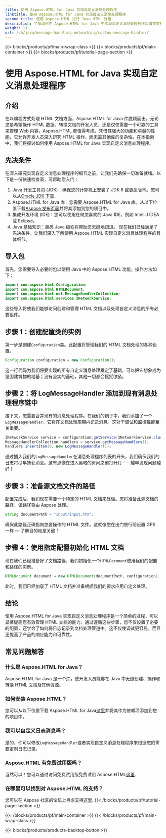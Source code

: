 ```yaml
---
title: 使用 Aspose.HTML for Java 实现自定义消息处理程序
linktitle: 使用 Aspose.HTML for Java 实现自定义消息处理程序
second_title: 使用 Aspose.HTML 进行 Java HTML 处理
description: 了解如何在 Aspose.HTML for Java 中实现自定义消息处理程序以增强文档处理并有效地处理日志。
weight: 11
url: /zh/java/message-handling-networking/custom-message-handler/
---
```


{{< blocks/products/pf/main-wrap-class >}}
{{< blocks/products/pf/main-container >}}
{{< blocks/products/pf/tutorial-page-section >}}

# 使用 Aspose.HTML for Java 实现自定义消息处理程序

## 介绍
在以编程方式处理 HTML 文档方面，Aspose.HTML for Java 库脱颖而出。无论您是希望操作 HTML 数据、转换文档的开发人员，还是仅仅需要一个可靠的工具来管理 Web 内容，Aspose.HTML 都值得考虑。凭借其强大的功能和卓越的性能，它允许开发人员深入研究 HTML 操作，而无需其他库的复杂性。在本指南中，我们将探讨如何使用 Aspose.HTML for Java 实现自定义消息处理程序。
## 先决条件
在深入研究实现自定义消息处理程序的细节之前，让我们先确保一切准备就绪。以下是一份快速检查表，可帮助您入门：
1.  Java 开发工具包 (JDK)：确保您的计算机上安装了 JDK 8 或更高版本。您可以从[Oracle JDK 下载](https://www.oracle.com/java/technologies/javase-jdk11-downloads.html).
2. Aspose.HTML for Java 库：您需要 Aspose.HTML for Java 库。从以下位置下载[Aspose 发布页面](https://releases.aspose.com/html/java/)并将其添加到您的项目中。
3. 集成开发环境 (IDE)：您可以使用任何您喜欢的 Java IDE，例如 IntelliJ IDEA 或 Eclipse。 
4. Java 基础知识：熟悉 Java 编程将帮助您无缝地跟进。
现在我们已经满足了先决条件，让我们深入了解使用 Aspose.HTML 实现自定义消息处理程序的具体细节。
## 导入包
首先，您需要导入必要的包以使用 Java 中的 Aspose.HTML 功能。操作方法如下：
```java
import com.aspose.html.Configuration;
import com.aspose.html.HTMLDocument;
import com.aspose.html.net.MessageHandlerCollection;
import com.aspose.html.services.INetworkService;
```
这些导入将使我们能够访问创建和管理 HTML 文档以及处理自定义消息的所有必要组件。
## 步骤 1：创建配置类的实例
第一步是创建`Configuration`类。此配置将管理我们的 HTML 文档处理的各种设置。 
```java
Configuration configuration = new Configuration();
```
这一行代码为我们将要实现的所有自定义消息处理奠定了基础。可以把它想象成为坚固建筑物的地基；没有坚实的基础，其他一切都会摇摇欲坠。
## 步骤 2：将 LogMessageHandler 添加到现有消息处理程序链中
接下来，您需要合并现有的消息处理程序。在我们的例子中，我们添加了一个`LogMessageHandler`，它将在文档处理周期内记录消息。这对于调试和监控性能至关重要。
```java
INetworkService service = configuration.getService(INetworkService.class);
MessageHandlerCollection handlers = service.getMessageHandlers();
handlers.insertItem(0, new LogMessageHandler());
```
通过插入我们的`LogMessageHandler`在消息处理程序列表的开头，我们确保我们的日志将尽早捕获消息。这有点像在进入黑暗的房间之前打开灯——越早发现问题越好！
## 步骤 3：准备源文档文件的路径
配置完成后，我们现在需要一个特定的 HTML 文档来处理。您将准备此源文档的路径，该路径将由 Aspose 处理。
```java
String documentPath = "input/input.htm";
```
确保此路径正确指向您要操作的 HTML 文件。这就像您在出门旅行前设置 GPS 一样 — 了解目的地是关键！
## 步骤 4：使用指定配置初始化 HTML 文档
现在我们已经准备好了文档路径，我们初始化一个`HTMLDocument`使用我们的配置和路径的实例。 
```java
HTMLDocument document = new HTMLDocument(documentPath, configuration);
```
此时，我们已经加载了 HTML 文档并准备根据我们的要求应用自定义处理。

## 结论
使用 Aspose.HTML for Java 实现自定义消息处理程序是一个简单的过程，可以显著提高您有效管理 HTML 文档的能力。通过遵循这些步骤，您不仅设置了必要的配置，还学会了如何将日志记录到文档处理管道中。这不仅使调试更容易，而且还提高了产品的响应能力和可靠性。
## 常见问题解答
### 什么是 Aspose.HTML for Java？
Aspose.HTML for Java 是一个库，使开发人员能够在 Java 中无缝创建、操作和转换 HTML 文档及其他资源。
### 如何安装 Aspose.HTML？
您可以从以下位置下载 Aspose.HTML for Java[这里](https://releases.aspose.com/html/java/)并将其作为依赖项添加到您的项目中。
### 我可以自定义日志消息吗？
是的，你可以修改`LogMessageHandler`或者实现自定义消息处理程序来根据您的需要定制日志记录。
### Aspose.HTML 有免费试用版吗？
当然可以！您可以通过访问免费试用版免费试用 Aspose.HTML[这里](https://releases.aspose.com/).
### 在哪里可以找到对 Aspose.HTML 的支持？
您可以在 Aspose 社区的论坛上寻求支持[这里](https://forum.aspose.com/c/html/29).
{{< /blocks/products/pf/tutorial-page-section >}}

{{< /blocks/products/pf/main-container >}}
{{< /blocks/products/pf/main-wrap-class >}}

{{< blocks/products/products-backtop-button >}}
